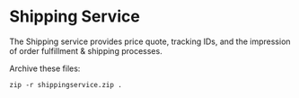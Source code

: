 # Shipping Service

The Shipping service provides price quote, tracking IDs, and the impression of order fulfillment & shipping processes.

Archive these files:
```
zip -r shippingservice.zip .
```